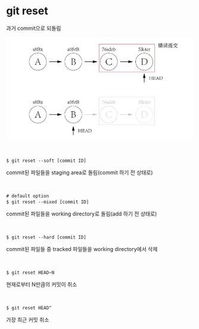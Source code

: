 # git reset
과거 commit으로 되돌림

![reset1](/img/reset1.png)
![reset2](/img/reset2.png)

<br>

```
$ git reset --soft [commit ID]
```
commit된 파일들을 staging area로 돌림(commit 하기 전 상태로)

<br>

```
# default option
$ git reset --mixed [commit ID]
```
commit된 파일들을 working directory로 돌림(add 하기 전 상태로)

<br>

```
$ git reset --hard [commit ID]
```
commit된 파일들 중 tracked 파일들을 working directory에서 삭제

<br>

```
$ git reset HEAD~N
```
현재로부터 N만큼의 커밋이 취소

<br>

```
$ git reset HEAD^
```
가장 최근 커밋 취소